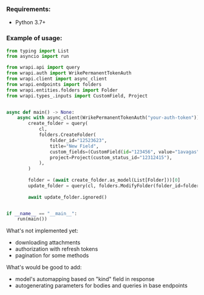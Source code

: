 ### Requirements:   
* Python 3.7+

### Example of usage:

```python
from typing import List
from asyncio import run

from wrapi.api import query
from wrapi.auth import WrikePermanentTokenAuth
from wrapi.client import async_client
from wrapi.endpoints import folders
from wrapi.entities.folders import Folder
from wrapi.types_.inputs import CustomField, Project


async def main() -> None:
    async with async_client(WrikePermanentTokenAuth("your-auth-token")) as cl:
        create_folder = query(
            cl,
            folders.CreateFolder(
                folder_id="12523623",
                title="New Field",
                custom_fields=(CustomField(id="123456", value="1avagas"),),
                project=Project(custom_status_id="12312415"),
            ),
        )
        
        folder = (await create_folder.as_model(List[Folder]))[0]
        update_folder = query(cl, folders.ModifyFolder(folder_id=folder.id, add_parents=("123456", )))
        
        await update_folder.ignored()


if __name__ == "__main__":
    run(main())
```

What's not implemented yet:
* downloading attachments
* authorization with refresh tokens
* pagination for some methods

What's would be good to add:
* model's automapping based on "kind" field in response
* autogenerating parameters for bodies and queries in base endpoints
